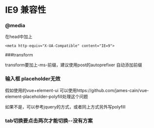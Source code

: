 # IE9 兼容性

### @media

在head中加上

```
<meta http-equiv="X-UA-Compatible" content="IE=9">
```

###transform

transform要加上-ms-前缀，建议使用post的autoprefixer 自动添加前缀

### 输入框 placeholder无效

假如使用的vue+element-ui 可以使用https://github.com/james-cain/vue-element-placeholder-polyfill处理这个问题

如果不是，可以参考jquery的方式，或者同上方式另外写polyfill

### tab切换要点击两次才能切换--没有方案

